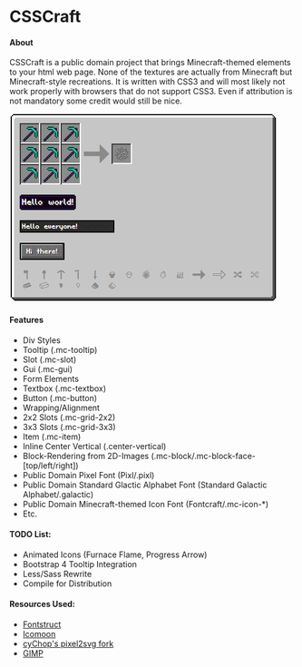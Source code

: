 # CSSCraft
#### About
CSSCraft is a public domain project that brings Minecraft-themed elements to your html web page. None of the textures are actually from Minecraft but Minecraft-style recreations. It is written with CSS3 and will most likely not work properly with browsers that do not support CSS3.
Even if attribution is not mandatory some credit would still be nice.

![](PREVIEW.png)

#### Features
* Div Styles
 * Tooltip (.mc-tooltip)
 * Slot (.mc-slot)
 * Gui (.mc-gui)
* Form Elements
 * Textbox (.mc-textbox)
 * Button (.mc-button)
* Wrapping/Alignment
 * 2x2 Slots (.mc-grid-2x2)
 * 3x3 Slots (.mc-grid-3x3)
 * Item (.mc-item)
 * Inline Center Vertical (.center-vertical)
* Block-Rendering from 2D-Images (.mc-block/.mc-block-face-[top/left/right])
* Public Domain Pixel Font (Pixl/.pixl)
* Public Domain Standard Glactic Alphabet Font (Standard Galactic Alphabet/.galactic)
* Public Domain Minecraft-themed Icon Font (Fontcraft/.mc-icon-*)
* Etc.

#### TODO List:
* Animated Icons (Furnace Flame, Progress Arrow)
* Bootstrap 4 Tooltip Integration
* Less/Sass Rewrite
* Compile for Distribution

#### Resources Used:
* [Fontstruct](http://fontstruct.com)
* [Icomoon](http://icomoon.io)
* [cyChop's pixel2svg fork](https://github.com/cyChop/pixel2svg-fork)
* [GIMP](https://www.gimp.org/)